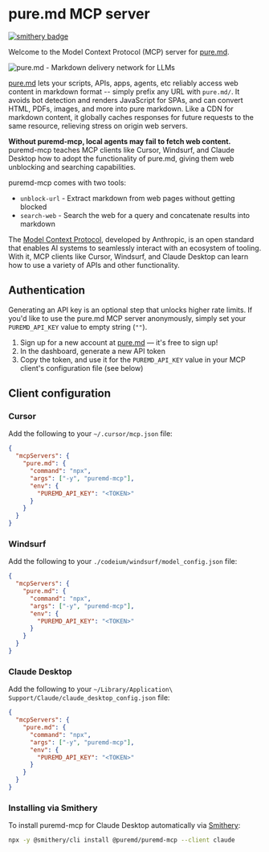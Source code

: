 # pure.md MCP server

[![smithery badge](https://smithery.ai/badge/@puremd/puremd-mcp)](https://smithery.ai/server/@puremd/puremd-mcp)

Welcome to the Model Context Protocol (MCP) server for [pure.md](https://pure.md).

![pure.md - Markdown delivery network for LLMs](https://pure.md/assets/og.png)

[pure.md](https://pure.md) lets your scripts, APIs, apps, agents, etc reliably access web content in markdown format -- simply prefix any URL with `pure.md/`.
It avoids bot detection and renders JavaScript for SPAs, and can convert HTML, PDFs, images, and more into pure markdown. Like a CDN for markdown content, it globally caches responses for future requests to the same resource, relieving stress on origin web servers.

**Without puremd-mcp, local agents may fail to fetch web content.** puremd-mcp teaches MCP clients like Cursor, Windsurf, and Claude Desktop how to adopt the functionality of pure.md, giving them web unblocking and searching capabilities.

puremd-mcp comes with two tools:

- `unblock-url` - Extract markdown from web pages without getting blocked
- `search-web` - Search the web for a query and concatenate results into markdown

The [Model Context Protocol](https://modelcontextprotocol.io/introduction), developed by Anthropic, is an open standard that enables AI systems to seamlessly interact with an ecosystem of tooling. With it, MCP clients like Cursor, Windsurf, and Claude Desktop can learn how to use a variety of APIs and other functionality.

## Authentication

Generating an API key is an optional step that unlocks higher rate limits. If you'd like to use the pure.md MCP server anonymously, simply set your `PUREMD_API_KEY` value to empty string (`""`).

1. Sign up for a new account at [pure.md](https://pure.md) &mdash; it's free to sign up!
2. In the dashboard, generate a new API token
3. Copy the token, and use it for the `PUREMD_API_KEY` value in your MCP client's configuration file (see below)

## Client configuration

### Cursor

Add the following to your `~/.cursor/mcp.json` file:

```json
{
  "mcpServers": {
    "pure.md": {
      "command": "npx",
      "args": ["-y", "puremd-mcp"],
      "env": {
        "PUREMD_API_KEY": "<TOKEN>"
      }
    }
  }
}
```

### Windsurf

Add the following to your `./codeium/windsurf/model_config.json` file:

```json
{
  "mcpServers": {
    "pure.md": {
      "command": "npx",
      "args": ["-y", "puremd-mcp"],
      "env": {
        "PUREMD_API_KEY": "<TOKEN>"
      }
    }
  }
}
```

### Claude Desktop

Add the following to your `~/Library/Application\ Support/Claude/claude_desktop_config.json` file:

```json
{
  "mcpServers": {
    "pure.md": {
      "command": "npx",
      "args": ["-y", "puremd-mcp"],
      "env": {
        "PUREMD_API_KEY": "<TOKEN>"
      }
    }
  }
}
```

### Installing via Smithery

To install puremd-mcp for Claude Desktop automatically via [Smithery](https://smithery.ai/server/@puremd/puremd-mcp):

```bash
npx -y @smithery/cli install @puremd/puremd-mcp --client claude
```
